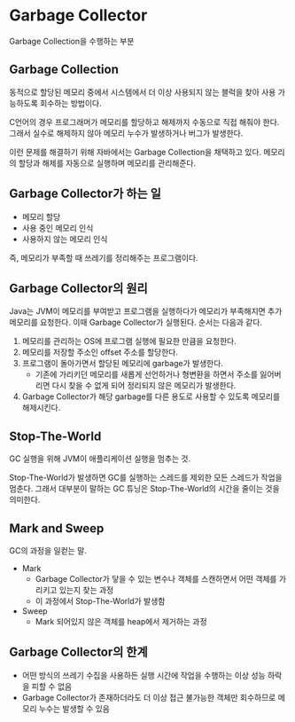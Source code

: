 # Garbage Collector

Garbage Collection을 수행하는 부분

## Garbage Collection

동적으로 할당된 메모리 중에서 시스템에서 더 이상 사용되지 않는 블럭을 찾아 사용 가능하도록 회수하는 방법이다. 

C언어의 경우 프로그래머가 메모리를 할당하고 해제까지 수동으로 직접 해줘야 한다. 그래서 실수로 해제하지 않아 메모리 누수가 발생하거나 버그가 발생한다.

이런 문제를 해결하기 위해 자바에서는 Garbage Collection을 채택하고 있다. 메모리의 할당과 해제를 자동으로 실행하며 메모리를 관리해준다.

## Garbage Collector가 하는 일

- 메모리 할당
- 사용 중인 메모리 인식
- 사용하지 않는 메모리 인식

즉, 메모리가 부족할 때 쓰레기를 정리해주는 프로그램이다.

## Garbage Collector의 원리

Java는 JVM이 메모리를 부여받고 프로그램을 실행하다가 메모리가 부족해지면 추가 메모리를 요청한다. 이때 Garbage Collector가 실행된다. 순서는 다음과 같다.

1. 메모리를 관리하는 OS에 프로그램 실행에 필요한 만큼을 요청한다.
2. 메모리를 저장할 주소인 offset 주소를 할당한다.
3. 프로그램이 돌아가면서 할당된 메모리에 garbage가 발생한다.
    - 기존에 가리키던 메모리를 새롭게 선언하거나 형변환을 하면서 주소를 잃어버리면 다시 찾을 수 없게 되어 정리되지 않은 메모리가 발생한다.
4. Garbage Collector가 해당 garbage를 다른 용도로 사용할 수 있도록 메모리를 해제시킨다.

## Stop-The-World

GC 실행을 위해 JVM이 애플리케이션 실행을 멈추는 것. 

Stop-The-World가 발생하면 GC를 실행하는 스레드를 제외한 모든 스레드가 작업을 멈춘다. 그래서 대부분이 말하는 GC 튜닝은 Stop-The-World의 시간을 줄이는 것을 의미한다.

## Mark and Sweep

GC의 과정을 일컫는 말.

- Mark
    - Garbage Collector가 닿을 수 있는 변수나 객체를 스캔하면서 어떤 객체를 가리키고 있는지 찾는 과정
    - 이 과정에서 Stop-The-World가 발생함
- Sweep
    - Mark 되어있지 않은 객체를 heap에서 제거하는 과정
    
## Garbage Collector의 한계

- 어떤 방식의 쓰레기 수집을 사용하든 실행 시간에 작업을 수행하는 이상 성능 하락을 피할 수 없음
- Garbage Collector가 존재하더라도 더 이상 접근 불가능한 객체만 회수하므로 메모리 누수는 발생할 수 있음